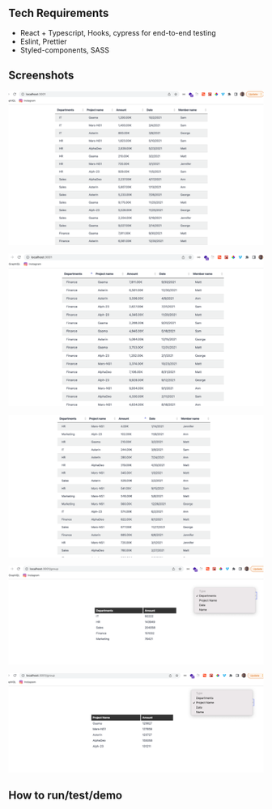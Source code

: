 ## Tech Requirements

- React + Typescript,  Hooks,  cypress for end-to-end testing
- Eslint, Prettier
- Styled-components, SASS 


## Screenshots

![Home page](./screenshots/home1.png "All records")

![Home page](./screenshots/home2.png "All records sorted by department name")

![Home page](./screenshots/home3.png "All records sorted by Amount in ascending order")

![Home page](./screenshots/departments.png "records sorted by department")

![Home page](./screenshots/project.png "records sorted by project name")

## How to run/test/demo 